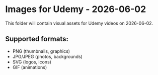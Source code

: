 # Images for Udemy - 2026-06-02

This folder will contain visual assets for Udemy videos on 2026-06-02.

## Supported formats:
- PNG (thumbnails, graphics)
- JPG/JPEG (photos, backgrounds)
- SVG (logos, icons)
- GIF (animations)
